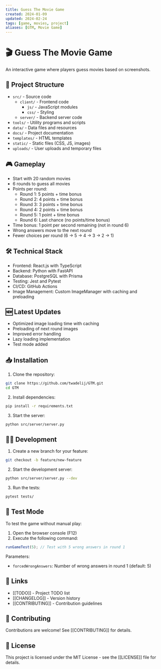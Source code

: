 ```yaml
---
title: Guess The Movie Game
created: 2024-01-09
updated: 2024-02-24
tags: [game, movies, project]
aliases: [GTM, Movie Game]
---
```


# 🎬 Guess The Movie Game

An interactive game where players guess movies based on screenshots.

## 📁 Project Structure

- `src/` - Source code
  - `client/` - Frontend code
    - `js/` - JavaScript modules
    - `css/` - Styling
  - `server/` - Backend server code
- `tools/` - Utility programs and scripts
- `data/` - Data files and resources
- `docs/` - Project documentation
- `templates/` - HTML templates
- `static/` - Static files (CSS, JS, images)
- `uploads/` - User uploads and temporary files

## 🎮 Gameplay

- Start with 20 random movies
- 6 rounds to guess all movies
- Points per round:
  - Round 1: 5 points + time bonus
  - Round 2: 4 points + time bonus
  - Round 3: 3 points + time bonus
  - Round 4: 2 points + time bonus
  - Round 5: 1 point + time bonus
  - Round 6: Last chance (no points/time bonus)
- Time bonus: 1 point per second remaining (not in round 6)
- Wrong answers move to the next round
- Fewer choices per round (6 -> 5 -> 4 -> 3 -> 2 -> 1)

## 🛠️ Technical Stack

- Frontend: React.js with TypeScript
- Backend: Python with FastAPI
- Database: PostgreSQL with Prisma
- Testing: Jest and Pytest
- CI/CD: GitHub Actions
- Image Management: Custom ImageManager with caching and preloading

## 🆕 Latest Updates

- Optimized image loading time with caching
- Preloading of next round images
- Improved error handling
- Lazy loading implementation
- Test mode added

## 📥 Installation

1. Clone the repository:
```bash
git clone https://github.com/twadelij/GTM.git
cd GTM
```

2. Install dependencies:
```bash
pip install -r requirements.txt
```

3. Start the server:
```bash
python src/server/server.py
```

## 👩‍💻 Development

1. Create a new branch for your feature:
```bash
git checkout -b feature/new-feature
```

2. Start the development server:
```bash
python src/server/server.py --dev
```

3. Run the tests:
```bash
pytest tests/
```

## 🧪 Test Mode

To test the game without manual play:

1. Open the browser console (F12)
2. Execute the following command:
```javascript
runGameTest(5); // Test with 5 wrong answers in round 1
```

Parameters:
- `forcedWrongAnswers`: Number of wrong answers in round 1 (default: 5)

## 📝 Links

- [[TODO]] - Project TODO list
- [[CHANGELOG]] - Version history
- [[CONTRIBUTING]] - Contribution guidelines

## 🤝 Contributing

Contributions are welcome! See [[CONTRIBUTING]] for details.

## 📄 License

This project is licensed under the MIT License - see the [[LICENSE]] file for details.